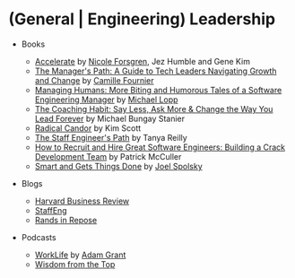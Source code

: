 (General | Engineering) Leadership
==================================
* Books
  - [Accelerate](https://www.amazon.com/Accelerate-Software-Performing-Technology-Organizations-ebook/dp/B07B9F83WM) by [Nicole Forsgren](https://en.wikipedia.org/wiki/Nicole_Forsgren), Jez Humble and Gene Kim
  - [The Manager's Path: A Guide to Tech Leaders Navigating Growth and Change](https://www.amazon.com/Managers-Path-Leaders-Navigating-Growth-ebook/dp/B06XP3GJ7F) by [Camille Fournier](https://en.wikipedia.org/wiki/Camille_Fournier)
  - [Managing Humans: More Biting and Humorous Tales of a Software Engineering Manager](https://www.amazon.com/Managing-Humans-Humorous-Software-Engineering/dp/1484271157) by [Michael Lopp](https://en.wikipedia.org/wiki/Rands)
  - [The Coaching Habit: Say Less, Ask More & Change the Way You Lead Forever](https://www.amazon.com/Coaching-Habit-Less-Change-Forever-ebook/dp/B01BUIBBZI) by Michael Bungay Stanier
  - [Radical Candor](https://www.amazon.com/Radical-Candor-KIM-SCOTT/dp/1509845380) by Kim Scott
  - [The Staff Engineer's Path](https://www.amazon.com/Staff-Engineers-Path-Individual-Contributors/dp/1098118731) by Tanya Reilly
  - [How to Recruit and Hire Great Software Engineers: Building a Crack Development Team](https://www.amazon.com/Recruit-Hire-Great-Software-Engineers/dp/143024917X) by Patrick McCuller
  - [Smart and Gets Things Done](https://www.amazon.com/Smart-Gets-Things-Done-Technical/dp/1590598385) by [Joel Spolsky](https://en.wikipedia.org/wiki/Joel_Spolsky)

* Blogs
  - [Harvard Business Review](https://hbr.org/)
  - [StaffEng](https://staffeng.com/)
  - [Rands in Repose](https://randsinrepose.com/)

* Podcasts
  - [WorkLife](https://www.ted.com/podcasts/worklife) by [Adam Grant](https://en.wikipedia.org/wiki/Adam_Grant)
  - [Wisdom from the Top](https://www.npr.org/podcasts/510363/wisdom-from-the-top)
